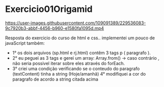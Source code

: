 # Exercicio01Origamid


https://user-images.githubusercontent.com/109091389/229536083-9c7920b3-abbf-4456-b960-e1580fa1095d.mp4

Resposta do exercicio do curso de html e css..
implementei um pouco de javaScript também:
- 1° os dois arquivos (sp.html e rj.html) contêm 3 tags p ( paragrafo ).
- 2° eu peguei as 3 tags e gerei um array: Array.from() -> caso contrário , não seria possivel iterar sobre eles através do forEach.
- 3° criei uma condição verificando se o conteudo do paragrafo (textContent) tinha a string (Hoje/amanhã)
4° modifiquei a cor do paragrafo de acordo a string citada acima
